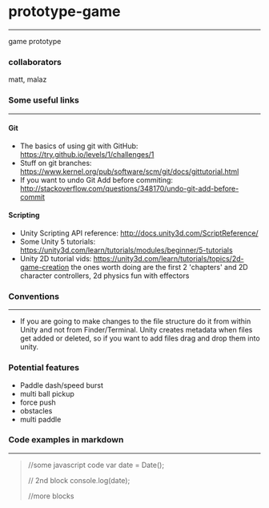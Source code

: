 # prototype-game
----------------
game prototype

### collaborators
matt, malaz

### Some useful links
------------
#### Git
- The basics of using git with GitHub: https://try.github.io/levels/1/challenges/1
- Stuff on git branches: https://www.kernel.org/pub/software/scm/git/docs/gittutorial.html
- If you want to undo Git Add before commiting: http://stackoverflow.com/questions/348170/undo-git-add-before-commit

#### Scripting
- Unity Scripting API reference: http://docs.unity3d.com/ScriptReference/
- Some Unity 5 tutorials: https://unity3d.com/learn/tutorials/modules/beginner/5-tutorials
- Unity 2D tutorial vids: https://unity3d.com/learn/tutorials/topics/2d-game-creation
the ones worth doing are the first 2 'chapters' and 2D character controllers, 2d physics fun with effectors

### Conventions
---------------
- If you are going to make changes to the file structure do it from within Unity and not from Finder/Terminal. Unity creates metadata when files get added or deleted, so if you want to add files drag and drop them into unity.


### Potential features
- Paddle dash/speed burst
- multi ball pickup
- force push
- obstacles
- multi paddle

### Code examples in markdown
----------------------------
> //some javascript code
> var date = Date();
>
> // 2nd block
> console.log(date);
>
> //more blocks

